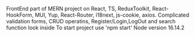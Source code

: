 FrontEnd part of MERN project on React, TS, ReduxToolkit, React-HookForm, MUI, Yup, React-Router, i18next, js-cookie, axios. Complicated validation forms, CRUD operatins, Register/Login,LogOut and search function look inside To start project use 'npm start' Node version 16.14.2
